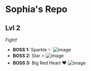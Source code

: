 # Sophia's Repo

## Lvl 2
*Fight!*
- **BOSS 1:** Sparkle ✨
![image](https://github.com/user-attachments/assets/9a5d830e-6f7b-44da-bc85-6932ebb1650a)
- **BOSS 2:** Star ⭐
![image](https://github.com/user-attachments/assets/95146dc0-b57e-4c01-a7cf-7a39d5746e29)
- **BOSS 3:** Big Red Heart ❤️
![image](https://github.com/user-attachments/assets/ef1b4bba-dad8-4e21-bf7b-d17f9c2ae288)
